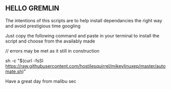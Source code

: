 ## HELLO GREMLIN

The intentions of this scripts are to help install dependancies the right way
and avoid prestigious time googling


Just copy the following command and paste in your terminal to install the script and choose from the availably made


// errors may be met as it still in construction


sh -c "$(curl -fsSl https://raw.githubusercontent.com/hostilesquirrel/mikeylinuxep/master/automate.sh)"

Have a great day from malibu sec
